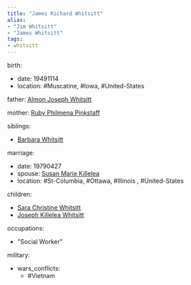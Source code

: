 ```yaml
---
title: "James Richard Whitsitt"
alias:
- "Jim Whitsitt"
- "James Whitsitt"
tags:
- whitsitt
---
```


birth:
  - date: 19491114
  - location: #Muscatine, #Iowa, #United-States 

father: [Almon Joseph Whitsitt](Almon%20Joseph%20Whitsitt.md)  

mother: [Ruby Philmena Pinkstaff](Ruby%20Philmena%20Pinkstaff.md)

siblings:
  - [Barbara Whitsitt](Barbara%20Whitsitt)

marriage:
  - date: 19790427
  - spouse: [Susan Marie Killelea](Susan%20Marie%20Killelea.md)
  - location: #St-Columbia, #Ottawa, #Illinois , #United-States 

children:
  - [Sara Christine Whitsitt](Sara%20Christine%20Whitsitt.md)
  - [Joseph Killelea Whitsitt](Joseph%20Killelea%20Whitsitt.md)

occupations:
  - "Social Worker"

military:
  - wars_conflicts:
      - #Vietnam
